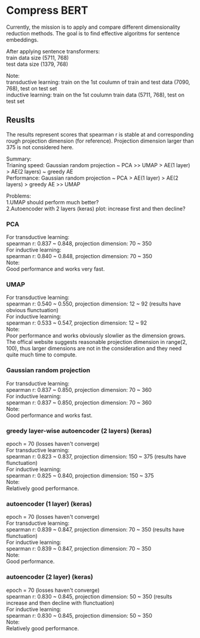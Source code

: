 # Compress BERT
Currently, the mission is to apply and compare different dimensionality reduction methods. The goal is to find effective algoritms for sentence embeddings. 

After applying sentence transformers: \
train data size (5711, 768) \
test data size (1379, 768) 

Note: \
transductive learning: train on the 1st coulumn of train and test data (7090, 768), test on test set \
inductive learning: train on the 1st coulumn train data (5711, 768), test on test set 

## Reuslts
The results represent scores that spearman r is stable at and corresponding rough projection dimension (for reference). Projection dimension larger than 375 is not considered here. 

Summary: \
Trianing speed: Gaussian random projection ~ PCA >> UMAP > AE(1 layer) > AE(2 layers) ~ greedy AE \
Performance: Gaussian random projection ~ PCA > AE(1 layer) > AE(2 layers) > greedy AE >> UMAP 

Problems: \
1.UMAP should perform much better? \
2.Autoencoder with 2 layers (keras) plot: increase first and then decline?


### PCA
For transductive learning:\
spearman r: 0.837 ~ 0.848, projection dimension: 70 ~ 350 \
For inductive learning:\
spearman r: 0.840 ~ 0.848, projection dimension: 70 ~ 350  \
Note:\
Good performance and works very fast.

### UMAP
For transductive learning:\
spearman r: 0.540 ~ 0.550, projection dimension: 12 ~ 92 (results have obvious flunctuation)\
For inductive learning:\
spearman r: 0.533 ~ 0.547, projection dimension: 12 ~ 92 \
Note: \
Poor performance and works obviously slowlier as the dimension grows. The offical website suggests reasonable projection dimension in range(2, 100), thus larger dimensions are not in the consideration and they need quite much time to compute. 

### Gaussian random projection
For transductive learning:\
spearman r: 0.837 ~ 0.850, projection dimension: 70 ~ 360 \
For inductive learning:\
spearman r: 0.837 ~ 0.850, projection dimension: 70 ~ 360 \
Note:\
Good performance and works fast.

### greedy layer-wise autoencoder (2 layers) (keras)
epoch = 70 (losses haven't converge) \
For transductive learning:\
spearman r: 0.823 ~ 0.837, projection dimension: 150 ~ 375 (results have flunctuation)\
For inductive learning:\
spearman r: 0.825 ~ 0.840, projection dimension: 150 ~ 375 \
Note:\
Relatively good performance.

### autoencoder (1 layer) (keras)
epoch = 70 (losses haven't converge) \
For transductive learning:\
spearman r: 0.839 ~ 0.847, projection dimension: 70 ~ 350 (results have flunctuation)\
For inductive learning:\
spearman r: 0.839 ~ 0.847, projection dimension: 70 ~ 350 \
Note:\
Good performance.

### autoencoder (2 layer) (keras)
epoch = 70 (losses haven't converge) \
spearman r: 0.830 ~ 0.845, projection dimension: 50 ~ 350 (results increase and then decline with flunctuation)\
For inductive learning:\
spearman r: 0.830 ~ 0.845, projection dimension: 50 ~ 350 \
Note:\
Relatively good performance.
